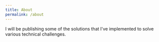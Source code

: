 ```yaml
---
title: About
permalink: /about
---
```


I will be publishing some of the solutions that I've implemented to solve various technical challenges.
